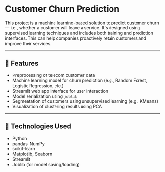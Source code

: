 # Customer Churn Prediction

This project is a machine learning-based solution to predict customer churn — i.e., whether a customer will leave a service. It's designed using supervised learning techniques and includes both training and prediction interfaces. This can help companies proactively retain customers and improve their services.

---

## 🚀 Features

- Preprocessing of telecom customer data
- Machine learning model for churn prediction (e.g., Random Forest, Logistic Regression, etc.)
- Streamlit web app interface for user interaction
- Model serialization using `joblib`
- Segmentation of customers using unsupervised learning (e.g., KMeans)
- Visualization of clustering results using PCA

---

## 🧠 Technologies Used

- Python
- pandas, NumPy
- scikit-learn
- Matplotlib, Seaborn
- Streamlit
- Joblib (for model saving/loading)

